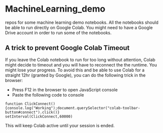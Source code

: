 # MachineLearning_demo
repos for some machine learning demo notebooks. All the notebooks should be able to run directly on Google Colab. You might need to have a Google Drive account in order to run some of the notebooks.

## A trick to prevent Google Colab Timeout
If you leave the Colab notebook to run for too long without attention, Colab might decide to timeout and you will have to reconnect the the runtime. You might lose your progress. To avoid this and be able to use Colab for a straight 12hr (granted by Google), you can do the following trick in the browser:

- Press F12 in the browser to open JavaScript console
- Paste the following code to console
```
function ClickConnect(){console.log("Working");document.querySelector("colab-toolbar-button#connect").click()}
setInterval(ClickConnect,60000)
```
This will keep Colab active until your session is ended.
